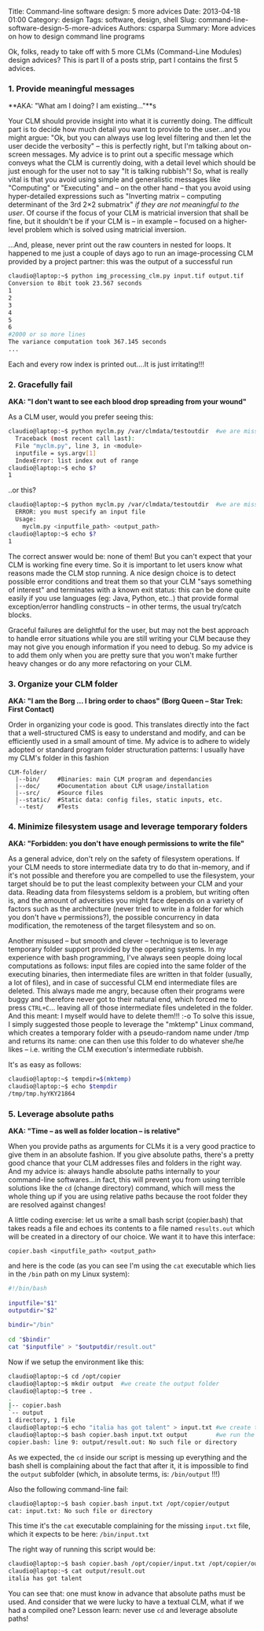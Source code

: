 ﻿Title: Command-line software design: 5 more advices
Date: 2013-04-18 01:00
Category: design
Tags: software, design, shell
Slug: command-line-software-design-5-more-advices
Authors: csparpa
Summary: More advices on how to design command line programs

Ok, folks, ready to take off with 5 more CLMs (Command-Line Modules) design advices?  This is part II of a posts strip, part I contains the first 5 advices.

### 1. Provide meaningful messages

**AKA: "What am I doing? I am existing..."**s

Your CLM should provide insight into what it is currently doing. The difficult part is to decide how much detail you want to provide to the user...and you might argue: "Ok, but you can always use log level filtering and then let the user decide the verbosity" – this is perfectly right, but I'm talking about on-screen messages. My advice is to print out a specific message which conveys what the CLM is currently doing, with a detail level which should be just enough for the user not to say "It is talking rubbish"! So, what is really vital is that you avoid using simple and generalistic messages like "Computing" or "Executing" and – on the other hand – that you avoid using hyper-detailed expressions such as "Inverting matrix – computing determinant of the 3rd 2×2 submatrix" *if they are not meaningful to the user*. Of course if the focus of your CLM is matricial inversion that shall be fine, but it shouldn't be if your CLM is – in example – focused on a higher-level problem which is solved using matricial inversion.  

...And, please, never print out the raw counters in nested for loops. It happened to me just a couple of days ago to run an image-processing CLM provided by a project partner: this was the output of a successful run  

```bash
claudio@laptop:~$ python img_processing_clm.py input.tif output.tif
Conversion to 8bit took 23.567 seconds
1
2
3
4
5
6
#2000 or so more lines
The variance computation took 367.145 seconds
...
```

Each and every row index is printed out....It is just irritating!!!


### 2. Gracefully fail

**AKA: "I don't want to see each blood drop spreading from your wound"**

As a CLM user, would you prefer seeing this:  

```bash
claudio@laptop:~$ python myclm.py /var/clmdata/testoutdir  #we are missing the first parameter
  Traceback (most recent call last):
  File "myclm.py", line 3, in <module>
  inputfile = sys.argv[1]
  IndexError: list index out of range
claudio@laptop:~$ echo $?
1
```

..or this?  

```bash
claudio@laptop:~$ python myclm.py /var/clmdata/testoutdir  #we are missing the first parameter
  ERROR: you must specify an input file
  Usage:
    myclm.py <inputfile_path> <output_path>
claudio@laptop:~$ echo $?
1
```

The correct answer would be: none of them! But you can't expect that your CLM is working fine every time. So it is important to let users know what reasons made the CLM stop running. A nice design choice is to detect possible error conditions and treat them so that your CLM "says something of interest" and terminates with a known exit status: this can be done quite easily if you use languages (eg: Java, Python, etc..) that provide formal exception/error handling constructs – in other terms, the usual try/catch blocks.  

Graceful failures are delightful for the user, but may not the best approach to handle error situations while you are still writing your CLM because they may not give you enough information if you need to debug. So my advice is to add them only when you are pretty sure that you won't make further heavy changes or do any more refactoring on your CLM.

### 3. Organize your CLM folder

**AKA: "I am the Borg ... I bring order to chaos" (Borg Queen – Star Trek: First Contact)**

Order in organizing your code is good. This translates directly into the fact that a well-structured CMS is easy to understand and modify, and can be efficiently used in a small amount of time. My advice is to adhere to widely adopted or standard program folder structuration patterns: I usually have my CLM's folder in this fashion

```text
CLM-folder/
  |--bin/     #Binaries: main CLM program and dependancies
  |--doc/     #Documentation about CLM usage/installation
  |--src/     #Source files
  |--static/  #Static data: config files, static inputs, etc.
  `--test/    #Tests
```

### 4. Minimize filesystem usage and leverage temporary folders

**AKA: "Forbidden: you don't have enough permissions to write the file"**

As a general advice, don't rely on the safety of filesystem operations. If your CLM needs to store intermediate data try to do that in-memory, and if it's not possible and therefore you are compelled to use the filesystem, your target should be to put the least complexity between your CLM and your data. Reading data from filesystems seldom is a problem, but writing often is, and the amount of adversities you might face depends on a variety of factors such as the architecture (never tried to write in a folder for which you don't have `w` permissions?), the possible concurrency in data modification, the remoteness of the target filesystem and so on.  

Another misused – but smooth and clever – technique is to leverage temporary folder support provided by the operating systems. In my experience with bash programming, I've always seen people doing local computations as follows: input files are copied into the same folder of the executing binaries, then intermediate files are written in that folder (usually, a lot  of files), and in case of successful CLM end intermediate files are deleted. This always made me angry, because often their programs were  buggy and therefore never got to their natural end, which forced me to press `CTRL+C`... leaving all of those intermediate files undeleted in the folder. And this meant: I myself would have to delete them!!! :-o To solve this issue, I simply suggested those people to leverage the "mktemp" Linux command, which creates a temporary folder with a pseudo-random name under /tmp and returns its name: one can then use this folder to do whatever she/he likes – i.e. writing the CLM execution's intermediate rubbish.  

It's as easy as follows:

```bash
claudio@laptop:~$ tempdir=$(mktemp)
claudio@laptop:~$ echo $tempdir
/tmp/tmp.hyYKY21864
```

### 5. Leverage absolute paths

**AKA: "Time – as well as folder location – is relative"**

When you provide paths as arguments for CLMs it is a very good practice to give them in an absolute fashion. If you give absolute paths, there's a pretty good chance that your CLM  addresses files and folders in the right way. And my advice is: always handle absolute paths internally to your command-line softwares...in fact, this will prevent you from using terrible solutions like the `cd` (change directory) command, which will mess the whole thing up if you are using relative paths because the root folder they are resolved against changes!  

A little coding exercise: let us write a small bash script (copier.bash) that takes reads a file and echoes its contents to a file named `results.out` which will be created in a directory of our choice. We want it to have this interface:  

```text
copier.bash <inputfile_path> <output_path>
```

and here is the code (as you can see I'm using the `cat` executable which lies in the `/bin` path on my Linux system):  

```bash
#!/bin/bash
 
inputfile="$1"
outputdir="$2"
 
bindir="/bin"
 
cd "$bindir"
cat "$inputfile" > "$outputdir/result.out"
```

Now if we setup the environment like this:

```bash
claudio@laptop:~$ cd /opt/copier
claudio@laptop:~$ mkdir output  #we create the output folder
claudio@laptop:~$ tree .
.
|-- copier.bash
`-- output
1 directory, 1 file
claudio@laptop:~$ echo "italia has got talent" > input.txt #we create the input file
claudio@laptop:~$ bash copier.bash input.txt output        #we run the script
copier.bash: line 9: output/result.out: No such file or directory
```

As we expected, the `cd` inside our script is messing up everything and the bash shell is complaining about the fact that after it, it is impossible to find the `output` subfolder (which, in absolute terms, is: `/bin/output` !!!)  

Also the following command-line fail:  

```bash
claudio@laptop:~$ bash copier.bash input.txt /opt/copier/output
cat: input.txt: No such file or directory
```

This time it's the `cat` executable complaining for the missing `input.txt` file, which it expects to be here: `/bin/input.txt`  

The right way of running this script would be:  

```bash
claudio@laptop:~$ bash copier.bash /opt/copier/input.txt /opt/copier/output
claudio@laptop:~$ cat output/result.out
italia has got talent
```

You can see that: one must know in advance that absolute paths must be used. And consider that we were lucky to have a textual CLM, what if we had a compiled one? Lesson learn: never use `cd` and leverage absolute paths!